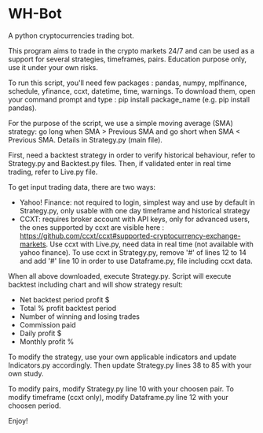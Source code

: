 # WH-Bot
A python cryptocurrencies trading bot.


This program aims to trade in the crypto markets 24/7 and can be used as a support for several strategies, timeframes, pairs. 
Education purpose only, use it under your own risks.

To run this script, you'll need few packages : pandas, numpy, mplfinance, schedule, yfinance, ccxt, datetime, time, warnings.
To download them, open your command prompt and type : pip install package_name (e.g. pip install pandas).

For the purpose of the script, we use a simple moving average (SMA) strategy: 
go long when SMA > Previous SMA and go short when SMA < Previous SMA.
Details in Strategy.py (main file).

First, need a backtest strategy in order to verify historical behaviour, 
refer to Strategy.py and Backtest.py files. 
Then, if validated enter in real time trading, refer to Live.py file.

To get input trading data, there are two ways:
- Yahoo! Finance: not required to login, simplest way and use by default in Strategy.py,
	only usable with one day timeframe and historical strategy
- CCXT: requires broker account with API keys, only for advanced users,
	the ones supported by ccxt are visible here : 
	https://github.com/ccxt/ccxt#supported-cryptocurrency-exchange-markets.
	Use ccxt with Live.py, need data in real time (not available with yahoo finance).
	To use ccxt in Strategy.py, remove '#' of lines 12 to 14 and add '#' line 10
	in order to use Dataframe.py, file including ccxt data.

When all above downloaded, execute Strategy.py.
Script will execute backtest including chart and will show strategy result:
- Net backtest period profit $
- Total % profit backtest period
- Number of winning and losing trades
- Commission paid
- Daily profit $
- Monthly profit %

To modify the strategy, use your own applicable indicators and update Indicators.py accordingly.
Then update Strategy.py lines 38 to 85 with your own study.

To modify pairs, modify Strategy.py line 10 with your choosen pair.
To modify timeframe (ccxt only), modify Dataframe.py line 12 with your choosen period.

Enjoy!
